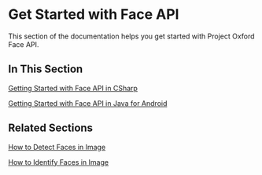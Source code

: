 <!-- 
NavPath: Face API/Getting Started
LinkLabel: Overview
Url: face-api/documentation/Get-Started-with-Face-API/overview
Weight: 100
-->
# Get Started with Face API

This section of the documentation helps you get started with Project Oxford Face API.

## In This Section
[Getting Started with Face API in CSharp](GettingStartedwithFaceAPIinCSharp.md)

[Getting Started with Face API in Java for Android](GettingStartedwithFaceAPIinJavaforAndroid.md)


## Related Sections
[How to Detect Faces in Image](HowtoDetectFacesinImage.md)

[How to Identify Faces in Image](HowtoIdentifyFacesinImage.md)
